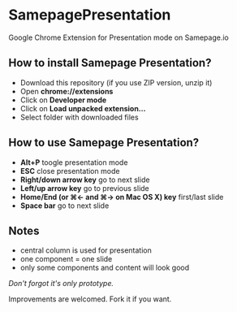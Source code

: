 SamepagePresentation
====================

Google Chrome Extension for Presentation mode on Samepage.io

How to install Samepage Presentation?
-------------------------------------
- Download this repository (if you use ZIP version, unzip it)
- Open **chrome://extensions**
- Click on **Developer mode**
- Click on **Load unpacked extension...**
- Select folder with downloaded files

How to use Samepage Presentation?
---------------------------------
- **Alt+P** toogle presentation mode
- **ESC** close presentation mode
- **Right/down arrow key** go to next slide
- **Left/up arrow key** go to previous slide
- **Home/End (or ⌘← and ⌘→ on Mac OS X) key** first/last slide
- **Space bar** go to next slide

Notes
-----
- central column is used for presentation
- one component = one slide
- only some components and content will look good

*Don't forgot it's only prototype.*

Improvements are welcomed. Fork it if you want.
